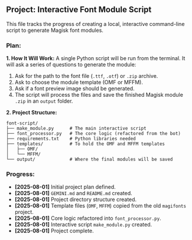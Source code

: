 ## Project: Interactive Font Module Script

This file tracks the progress of creating a local, interactive command-line script to generate Magisk font modules.

### **Plan:**

**1. How It Will Work:**
A single Python script will be run from the terminal. It will ask a series of questions to generate the module:
1.  Ask for the path to the font file (`.ttf`, `.otf`) or `.zip` archive.
2.  Ask to choose the module template (OMF or MFFM).
3.  Ask if a font preview image should be generated.
4.  The script will process the files and save the finished Magisk module `.zip` in an `output` folder.

**2. Project Structure:**
```
font-script/
├── make_module.py      # The main interactive script
├── font_processor.py   # The core logic (refactored from the bot)
├── requirements.txt    # Python libraries needed
├── templates/          # To hold the OMF and MFFM templates
│   ├── OMF/
│   └── MFFM/
└── output/             # Where the final modules will be saved
```

### **Progress:**

- **[2025-08-01]** Initial project plan defined.
- **[2025-08-01]** `GEMINI.md` and `README.md` created.
- **[2025-08-01]** Project directory structure created.
- **[2025-08-01]** Template files (`OMF`, `MFFM`) copied from the old `magifonts` project.
- **[2025-08-01]** Core logic refactored into `font_processor.py`.
- **[2025-08-01]** Interactive script `make_module.py` created.
- **[2025-08-01]** Project complete.
